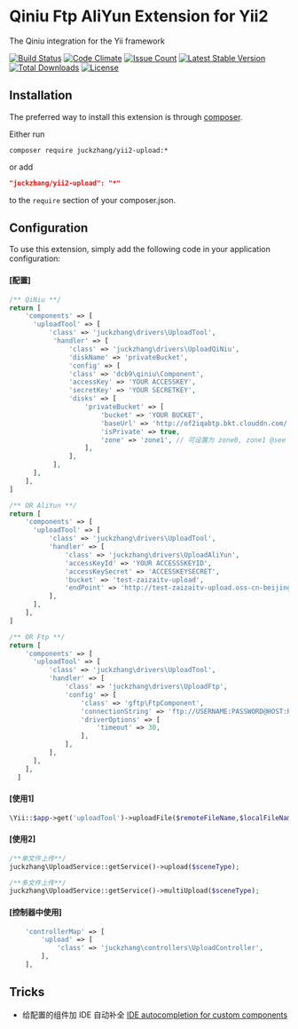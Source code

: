 Qiniu Ftp AliYun Extension for Yii2
=================

The Qiniu integration for the Yii framework

[![Build Status](https://travis-ci.org/juckzhang/yii2-upload.svg)](https://travis-ci.org/juckzhang/yii2-upload)
[![Code Climate](https://codeclimate.com/github/juckzhang/yii2-upload/badges/gpa.svg)](https://codeclimate.com/github/juckzhang/yii2-upload)
[![Issue Count](https://codeclimate.com/github/juckzhang/yii2-upload/badges/issue_count.svg)](https://codeclimate.com/github/juckzhang/yii2-upload)
[![Latest Stable Version](https://poser.pugx.org/juckzhang/yii2-upload/version)](https://packagist.org/packages/juckzhang/yii2-upload)
[![Total Downloads](https://poser.pugx.org/juckzhang/yii2-upload/downloads)](https://packagist.org/packages/juckzhang/yii2-upload)
[![License](https://poser.pugx.org/juckzhang/yii2-upload/license)](https://packagist.org/packages/juckzhang/yii2-upload)

Installation
--------------------

The preferred way to install this extension is through [composer](http://getcomposer.org/download/).

Either run

```
composer require juckzhang/yii2-upload:*
```

or add

```json
"juckzhang/yii2-upload": "*"
```

to the `require` section of your composer.json.


Configuration
--------------------

To use this extension, simply add the following code in your application configuration:

#### [配置]
```php
/** QiNiu **/
return [
    'components' => [
      'uploadTool' => [
          'class' => 'juckzhang\drivers\UploadTool',
           'handler' => [
               'class' => 'juckzhang\drivers\UploadQiNiu',
               'diskName' => 'privateBucket',
               'config' => [
               'class' => 'dcb9\qiniu\Component',
               'accessKey' => 'YOUR ACCESSKEY',
               'secretKey' => 'YOUR SECRETKEY',
               'disks' => [
                   'privateBucket' => [
                       'bucket' => 'YOUR BUCKET',
                       'baseUrl' => 'http://of2iqabtp.bkt.clouddn.com/',
                       'isPrivate' => true,
                       'zone' => 'zone1', // 可设置为 zone0, zone1 @see \Qiniu\Zone
                   ],
               ],
           ],
      ],
    ],
]

/** OR AliYun **/
return [
    'components' => [
      'uploadTool' => [
          'class' => 'juckzhang\drivers\UploadTool',
          'handler' => [
              'class' => 'juckzhang\drivers\UploadAliYun',
              'accessKeyId' => 'YOUR ACCESSSKEYID',
              'accessKeySecret' => 'ACCESSKEYSECRET',
              'bucket' => 'test-zaizaitv-upload',
              'endPoint' => 'http://test-zaizaitv-upload.oss-cn-beijing.aliyuncs.com',
          ],
      ],
    ],
]

/** OR Ftp **/
return [
    'components' => [
      'uploadTool' => [
          'class' => 'juckzhang\drivers\UploadTool',
          'handler' => [
              'class' => 'juckzhang\drivers\UploadFtp',
              'config' => [
                  'class' => 'gftp\FtpComponent',
                  'connectionString' => 'ftp://USERNAME:PASSWORD@HOST:PORT',
                  'driverOptions' => [
                      'timeout' => 30,
                  ],
              ],
          ],
      ],
    ],
  ]

```

#### [使用1]
```php
\Yii::$app->get('uploadTool')->uploadFile($remoteFileName,$localFileName);
```

#### [使用2]
```php
/**单文件上传**/
juckzhang\UploadService::getService()->upload($sceneType);

/**多文件上传**/
juckzhang\UploadService::getService()->multiUpload($sceneType);
```

#### [控制器中使用]
```php
    'controllerMap' => [
        'upload' => [
            'class' => 'juckzhang\controllers\UploadController',
        ],
    ],
```

Tricks
--------------------

* 给配置的组件加 IDE 自动补全 [IDE autocompletion for custom components](https://github.com/samdark/yii2-cookbook/blob/master/book/ide-autocompletion.md)
